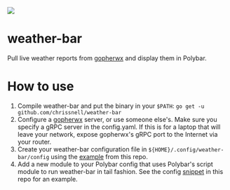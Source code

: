 ![](http://island.nu/github/weather-bar/weather-bar.gif)

# weather-bar
Pull live weather reports from [gopherwx](https://github.com/chrissnell/gopherwx) and display them in Polybar.

# How to use
1. Compile weather-bar and put the binary in your `$PATH`:  `go get -u github.com/chrissnell/weather-bar`
2. Configure a [gopherwx](https://github.com/chrissnell/gopherwx) server, or use someone else's.  Make sure you specify a gRPC server in the config.yaml.  If this is for a laptop that will leave your network, expose gopherwx's gRPC port to the Internet via your router.
3. Create your weather-bar configuration file in `${HOME}/.config/weather-bar/config` using the [example](https://github.com/chrissnell/weather-bar/blob/master/example/config) from this repo.
4. Add a new module to your Polybar config that uses Polybar's script module to run weather-bar in tail fashion.  See the config [snippet](https://github.com/chrissnell/weather-bar/blob/master/example/polybar-config) in this repo for an example.
